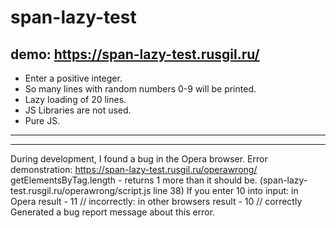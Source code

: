 # span-lazy-test
demo: https://span-lazy-test.rusgil.ru/
---

- Enter a positive integer. 
- So many lines with random numbers 0-9 will be printed. 
- Lazy loading of 20 lines. 
- JS Libraries are not used.
- Pure JS.
---
---
During development, I found a bug in the Opera browser. 
Error demonstration: https://span-lazy-test.rusgil.ru/operawrong/
getElementsByTag.length - returns 1 more than it should be. (span-lazy-test.rusgil.ru/operawrong/script.js line 38)
If you enter 10 into input:
in Opera result - 11 // incorrectly:
in other browsers result - 10 // correctly
Generated a bug report message about this error.
